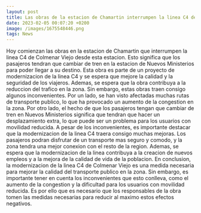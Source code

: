 ```yaml
--- 
layout: post
title: Las obras de la estacion de Chamartin interrumpen la linea C4 de Colmenar Viejo
date: 2023-02-05 00:07:20 +0200
image: /images/1675548446.png
tags: News 
--- 
```


Hoy comienzan las obras en la estacion de Chamartin que interrumpen la linea C4 de Colmenar Viejo desde esta estacion. Esto significa que los pasajeros tendran que cambiar de tren en la estacion de Nuevos Ministerios para poder llegar a su destino. Esta obra es parte de un proyecto de modernizacion de la linea C4 y se espera que mejore la calidad y la seguridad de los viajeros. Ademas, se espera que la obra contribuya a la reduccion del trafico en la zona. Sin embargo, estas obras traen consigo algunos inconvenientes. Por un lado, se han visto afectadas muchas rutas de transporte publico, lo que ha provocado un aumento de la congestion en la zona. Por otro lado, el hecho de que los pasajeros tengan que cambiar de tren en Nuevos Ministerios significa que tendran que hacer un desplazamiento extra, lo que puede ser un problema para los usuarios con movilidad reducida. A pesar de los inconvenientes, es importante destacar que la modernizacion de la linea C4 traera consigo muchas mejoras. Los pasajeros podran disfrutar de un transporte mas seguro y comodo, y la zona tendra una mejor conexion con el resto de la region. Ademas, se espera que la modernizacion de la linea contribuya a la creacion de nuevos empleos y a la mejora de la calidad de vida de la poblacion. En conclusion, la modernizacion de la linea C4 de Colmenar Viejo es una medida necesaria para mejorar la calidad del transporte publico en la zona. Sin embargo, es importante tener en cuenta los inconvenientes que esto conlleva, como el aumento de la congestion y la dificultad para los usuarios con movilidad reducida. Es por ello que es necesario que los responsables de la obra tomen las medidas necesarias para reducir al maximo estos efectos negativos.